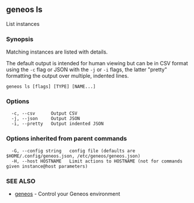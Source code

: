 ## geneos ls

List instances

### Synopsis


Matching instances are listed with details.

The default output is intended for human viewing but can be in CSV
format using the `-c` flag or JSON with the `-j` or `-i` flags, the
latter "pretty" formatting the output over multiple, indented lines.


```
geneos ls [flags] [TYPE] [NAME...]
```

### Options

```
  -c, --csv      Output CSV
  -j, --json     Output JSON
  -i, --pretty   Output indented JSON
```

### Options inherited from parent commands

```
  -G, --config string   config file (defaults are $HOME/.config/geneos.json, /etc/geneos/geneos.json)
  -H, --host HOSTNAME   Limit actions to HOSTNAME (not for commands given instance@host parameters)
```

### SEE ALSO

* [geneos](geneos.md)	 - Control your Geneos environment

